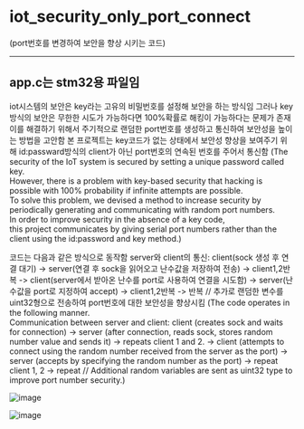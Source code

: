 # iot_security_only_port_connect
(port번호를 변경하여 보안을 향상 시키는 코드)

---
app.c는 stm32용 파일임 
---



iot시스템의 보안은 key라는 고유의 비밀번호를 설정해 보안을 하는 방식임
그러나 key방식의 보안은 무한한 시도가 가능하다면 100%확률로 해킹이 가능하다는 문제가 존재
이를 해결하기 위해서 주기적으로 랜덤한 port번호를 생성하고 통신하여 보안성을 높이는 방법을 고안함
본 프로젝트는 key코드가 없는 상태에서 보안성 향상을 보여주기 위해 id:passward방식의 client가 아닌 port번호의 연속된 번호를 주어서 통신함
(The security of the IoT system is secured by setting a unique password called key.  
However, there is a problem with key-based security that hacking is possible with 100% probability if infinite attempts are possible.  
To solve this problem, we devised a method to increase security by periodically generating and communicating with random port numbers.  
In order to improve security in the absence of a key code,   
this project communicates by giving serial port numbers rather than the client using the id:password and key method.)  

코드는 다음과 같은 방식으로 동작함 server와 client의 통신: client(sock 생성 후 연결 대기) -> server(연결 후 sock을 읽어오고 난수값을 저장하여 전송) -> client1,2반복
-> client(server에서 받아온 난수를 port로 사용하여 연결을 시도함) -> server(난수값을 port로 지정하여 accept) -> client1,2반복 -> 반복
// 추가로 랜덤한 변수를 uint32형으로 전송하여 port번호에 대한 보안성을 향상시킴
(The code operates in the following manner.   
Communication between server and client: client (creates sock and waits for connection) -> server (after connection, reads sock, stores random number value and sends it) -> repeats client 1 and 2.
-> client (attempts to connect using the random number received from the server as the port) -> server (accepts by specifying the random number as the port) -> repeat client 1, 2 -> repeat
// Additional random variables are sent as uint32 type to improve port number security.)


![image](https://github.com/JSHTIRED/Port_Connect_not-key/assets/143377935/10f1d66e-5a9a-4bd2-a7b4-f8cd7b7ba137)


![image](https://github.com/JSHTIRED/Port_Connect_not-key/assets/143377935/3ea9b947-cb7f-43f6-8000-e18fa15ec30f)
